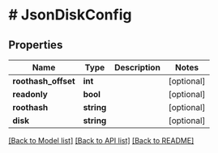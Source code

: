 # # JsonDiskConfig

## Properties

Name | Type | Description | Notes
------------ | ------------- | ------------- | -------------
**roothash_offset** | **int** |  | [optional] 
**readonly** | **bool** |  | [optional] 
**roothash** | **string** |  | [optional] 
**disk** | **string** |  | [optional] 

[[Back to Model list]](../../README.md#documentation-for-models) [[Back to API list]](../../README.md#documentation-for-api-endpoints) [[Back to README]](../../README.md)


